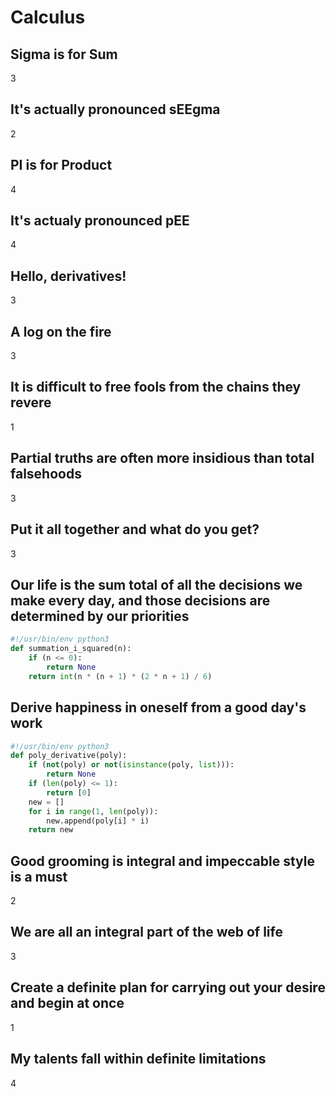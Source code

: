 # Calculus
## Sigma is for Sum
3

## It's actually pronounced sEEgma
2

## PI is for Product
4

## It's actualy pronounced pEE
4

## Hello, derivatives!
3

## A log on the fire
3

## It is difficult to free fools from the chains they revere 
1

## Partial truths are often more insidious than total falsehoods 
3

## Put it all together and what do you get?
3

## Our life is the sum total of all the decisions we make every day, and those decisions are determined by our priorities
```python
#!/usr/bin/env python3
def summation_i_squared(n):
    if (n <= 0):
        return None
    return int(n * (n + 1) * (2 * n + 1) / 6)
```
## Derive happiness in oneself from a good day's work
```python
#!/usr/bin/env python3
def poly_derivative(poly):
    if (not(poly) or not(isinstance(poly, list))):
        return None
    if (len(poly) <= 1):
        return [0]
    new = []
    for i in range(1, len(poly)):
        new.append(poly[i] * i)
    return new
```

## Good grooming is integral and impeccable style is a must
2

## We are all an integral part of the web of life
3

## Create a definite plan for carrying out your desire and begin at once
1

## My talents fall within definite limitations
4 


